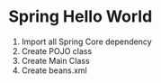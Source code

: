 # Spring Hello World
1. Import all Spring Core dependency
2. Create POJO class
3. Create Main Class
4. Create beans.xml